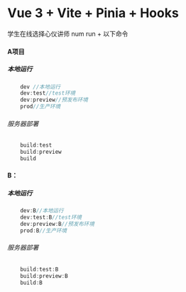 # Vue 3 + Vite + Pinia + Hooks

学生在线选择心仪讲师
num run + 以下命令
#### A项目
##### 本地运行
```js
    dev //本地运行
    dev:test//test环境
    dev:preview//预发布环境
    prod//生产环境
```
###### 服务器部署
```js
    build:test
    build:preview
    build
```
#### B：
##### 本地运行
```js
    dev:B//本地运行
    dev:test:B//test环境
    dev:preview:B//预发布环境
    prod:B//生产环境
```
###### 服务器部署
```js
    build:test:B
    build:preview:B
    build:B
```